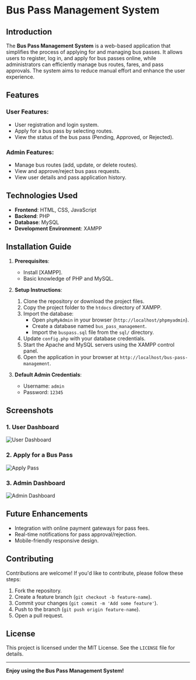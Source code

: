 # Bus Pass Management System

## Introduction
The **Bus Pass Management System** is a web-based application that simplifies the process of applying for and managing bus passes. It allows users to register, log in, and apply for bus passes online, while administrators can efficiently manage bus routes, fares, and pass approvals. The system aims to reduce manual effort and enhance the user experience.

## Features
### User Features:
- User registration and login system.
- Apply for a bus pass by selecting routes.
- View the status of the bus pass (Pending, Approved, or Rejected).

### Admin Features:
- Manage bus routes (add, update, or delete routes).
- View and approve/reject bus pass requests.
- View user details and pass application history.

## Technologies Used
- **Frontend**: HTML, CSS, JavaScript
- **Backend**: PHP
- **Database**: MySQL
- **Development Environment**: XAMPP


## Installation Guide
1. **Prerequisites**:
   - Install [XAMPP].
   - Basic knowledge of PHP and MySQL.

2. **Setup Instructions**:
   1. Clone the repository or download the project files.
   2. Copy the project folder to the `htdocs` directory of XAMPP.
   3. Import the database:
      - Open `phpMyAdmin` in your browser (`http://localhost/phpmyadmin`).
      - Create a database named `bus_pass_management`.
      - Import the `buspass.sql` file from the `sql/` directory.
   4. Update `config.php` with your database credentials.
   5. Start the Apache and MySQL servers using the XAMPP control panel.
   6. Open the application in your browser at `http://localhost/bus-pass-management`.

3. **Default Admin Credentials**:
   - Username: `admin`
   - Password: `12345`

## Screenshots
### 1. User Dashboard
![User Dashboard](https://via.placeholder.com/600x300.png?text=User+Dashboard)

### 2. Apply for a Bus Pass
![Apply Pass](https://via.placeholder.com/600x300.png?text=Apply+Pass)

### 3. Admin Dashboard
![Admin Dashboard](https://via.placeholder.com/600x300.png?text=Admin+Dashboard)

## Future Enhancements
- Integration with online payment gateways for pass fees.
- Real-time notifications for pass approval/rejection.
- Mobile-friendly responsive design.

## Contributing
Contributions are welcome! If you'd like to contribute, please follow these steps:
1. Fork the repository.
2. Create a feature branch (`git checkout -b feature-name`).
3. Commit your changes (`git commit -m 'Add some feature'`).
4. Push to the branch (`git push origin feature-name`).
5. Open a pull request.

## License
This project is licensed under the MIT License. See the `LICENSE` file for details.


---

**Enjoy using the Bus Pass Management System!**

